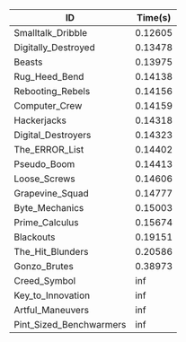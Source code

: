 |ID|Time(s)|
|-|-|
|Smalltalk_Dribble|0.12605|
|Digitally_Destroyed|0.13478|
|Beasts|0.13975|
|Rug_Heed_Bend|0.14138|
|Rebooting_Rebels|0.14156|
|Computer_Crew|0.14159|
|Hackerjacks|0.14318|
|Digital_Destroyers|0.14323|
|The_ERROR_List|0.14402|
|Pseudo_Boom|0.14413|
|Loose_Screws|0.14606|
|Grapevine_Squad|0.14777|
|Byte_Mechanics|0.15003|
|Prime_Calculus|0.15674|
|Blackouts|0.19151|
|The_Hit_Blunders|0.20586|
|Gonzo_Brutes|0.38973|
|Creed_Symbol|inf|
|Key_to_Innovation|inf|
|Artful_Maneuvers|inf|
|Pint_Sized_Benchwarmers|inf|
